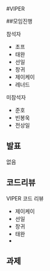 #VIPER

##모임진행

참석자
* 초프
* 태완
* 선일
* 창귀
* 제이케이
* 레너드

미참석자
* 준호
* 빈봉욱
* 전상일

## 발표

없음

## 코드리뷰

VIPER 코드 리뷰

* 제이케이
* 선일
* 창귀
* 태완
* 

## 과제

